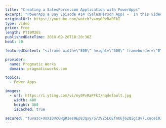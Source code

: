 ```yaml
---
title: "Creating a SalesForce.com Application with PowerApps"
excerpt: "PowerApp a Day Episode #14 (SalesPerson App) -  In this video, we'll create a new application that connects to SalesForce.com for a rep to review their leads and contacts from their phones.  Power App and Power Platform Training : https://pragmaticworks.com/training/on-demand-training  Delegatable events:"
originalUrl: https://youtube.com/watch?v=my0PvRaPFkI
type: video
price: Free
length: PT19M36S
publishedDateTime: 2018-09-20T18:20:36Z
heat: 50

featuredContent: "<iframe width=\"800\" height=\"500\" frameborder=\"0\" src=\"https://www.youtube.com/embed/my0PvRaPFkI\" allow=\"accelerometer; autoplay; encrypted-media; gyroscope; picture-in-picture\" allowfullscreen></iframe>"

provider:
  name: Progmatic Works
  domain: pragmaticworks.com

topics:
  - Power Apps

images:
  - url: https://i.ytimg.com/vi/my0PvRaPFkI/hqdefault.jpg
    width: 480
    height: 360
    isCached: true

secured: "tuvazc+OsXIDVcGHgRIes9Ep83qxy/p/zVZ5LOEfnU6j62QigCUv7Lxuce10IwVm+sCM5E2dLpNG5TI3ynE9wQTpZ609xmdjAAMDHJQ7Qkwis1Jf+1IE+gtVkMLvLzNAjE6Y33Mv3fiUqwJT9doo+IIAWwJ2dm9IxXPJc4tg11tZGYjbOKyAUv1vpyY/4Z6bnkqwysXAQMvkWOTvPGXKZbQ6/hwpIAnygJ+DeO0Qi0xw7DeGasx512Ce0gURwXumcVhA/BUL0cMpClyH9uTjW2JkyCkvwCUvwPnjcshVTV+0+HdddrMPnVOAzqsKyGR2BwCmiVRbcP4Zar1FnPMcn3d4B0umn867HHdVTVm+dOijmY/b6ub34g8sMupiH9HCEZ64/nbU4C5sgG2PMkwGJQwoGvWUoL+PjMsWBvqTFN8=;Amnc6gkXybG/izSyJ74fvQ=="
---
```


